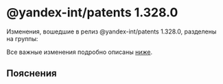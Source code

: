 # @yandex-int/patents 1.328.0

<!-- ЧЕЛОВЕЧЕСКОЕ ВСТУПЛЕНИЕ -->

Изменения, вошедшие в релиз @yandex-int/patents 1.328.0, разделены на группы:

Все важные изменения подробно описаны [ниже](#Пояснения).

## Пояснения

